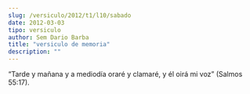 ```yaml
---
slug: /versiculo/2012/t1/l10/sabado
date: 2012-03-03
tipo: versiculo
author: Sem Dario Barba
title: "versiculo de memoria"
description: ""
---
```


“Tarde y mañana y a mediodía oraré y clamaré, y él oirá mi voz” (Salmos 55:17).
